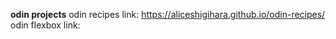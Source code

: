 **odin projects**
odin recipes link: https://aliceshigihara.github.io/odin-recipes/
odin flexbox link:
